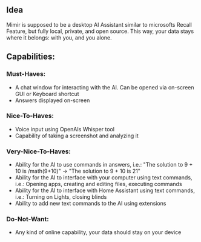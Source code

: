 ## Idea
Mimir is supposed to be a desktop AI Assistant similar to microsofts Recall Feature, but fully local, private, and open source. This way, your data stays where it belongs: with you, and you alone.

## Capabilities:

### Must-Haves:

* A chat window for interacting with the AI. Can be opened via on-screen GUI or Keyboard shortcut
* Answers displayed on-screen



### Nice-To-Haves:

* Voice input using OpenAIs Whisper tool
* Capability of taking a screenshot and analyzing it



### Very-Nice-To-Haves:

* Ability for the AI to use commands in answers, i.e.: "The solution to 9 + 10 is /math(9+10)" -> "The solution to 9 + 10 is 21"
* Ability for the AI to interface with your computer using text commands, i.e.: Opening apps, creating and editing files, executing commands
* Ability for the AI to interface with Home Assistant using text commands, i.e.: Turning on Lights, closing blinds
* Ability to add new text commands to the AI using extensions



### Do-Not-Want:

* Any kind of online capability, your data should stay on your device